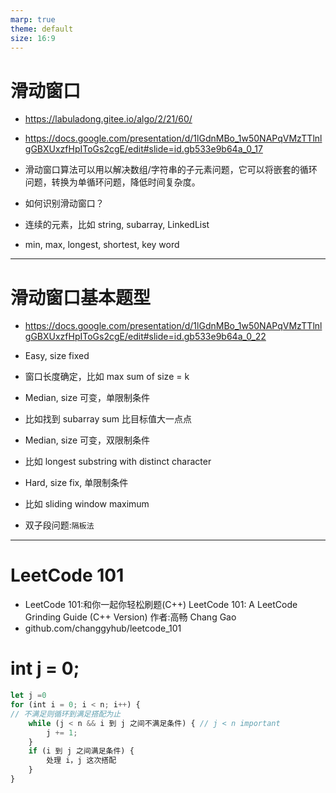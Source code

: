 ```yaml
---
marp: true
theme: default
size: 16:9
---
```


# 滑动窗口

- https://labuladong.gitee.io/algo/2/21/60/
- https://docs.google.com/presentation/d/1lGdnMBo_1w50NAPqVMzTTlnlgGBXUxzfHpIToGs2cgE/edit#slide=id.gb533e9b64a_0_17

- 滑动窗口算法可以用以解决数组/字符串的子元素问题，它可以将嵌套的循环问题，转换为单循环问题，降低时间复杂度。

- 如何识别滑动窗口？
- 连续的元素，比如 string, subarray, LinkedList
- min, max, longest, shortest, key word

---

# 滑动窗口基本题型

- https://docs.google.com/presentation/d/1lGdnMBo_1w50NAPqVMzTTlnlgGBXUxzfHpIToGs2cgE/edit#slide=id.gb533e9b64a_0_22

- Easy, size fixed
- 窗口长度确定，比如 max sum of size = k
- Median, size 可变，单限制条件
- 比如找到 subarray sum 比目标值大一点点
- Median, size 可变，双限制条件
- 比如 longest substring with distinct character
- Hard, size fix, 单限制条件
- 比如 sliding window maximum
- 双子段问题:`隔板法`

---

# LeetCode 101

- LeetCode 101:和你一起你轻松刷题(C++) LeetCode 101: A LeetCode Grinding Guide (C++ Version) 作者:高畅 Chang Gao
- github.com/changgyhub/leetcode_101

# int j = 0;

```js
let j =0
for (int i = 0; i < n; i++) {
// 不满足则循环到满足搭配为止
    while (j < n && i 到 j 之间不满足条件) { // j < n important
        j += 1;
    }
    if (i 到 j 之间满足条件) {
        处理 i，j 这次搭配
    }
}
```
